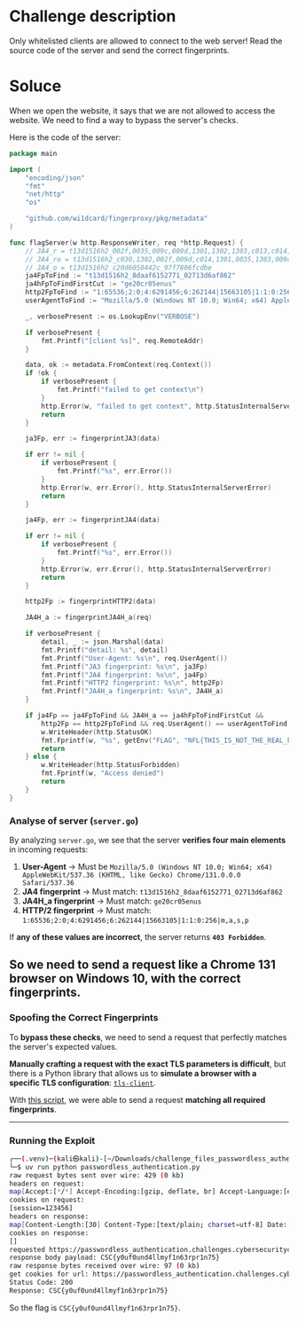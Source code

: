# Challenge description

Only whitelisted clients are allowed to connect to the web server!
Read the source code of the server and send the correct fingerprints.

# Soluce

When we open the website, it says that we are not allowed to access the website. We need to find a way to bypass the server's checks.

Here is the code of the server:

```go
package main

import (
	"encoding/json"
	"fmt"
	"net/http"
	"os"

	"github.com/wi1dcard/fingerproxy/pkg/metadata"
)

func flagServer(w http.ResponseWriter, req *http.Request) {
	// JA4_r = t13d1516h2_002f,0035,009c,009d,1301,1302,1303,c013,c014,c02b,c02c,c02f,c030,cca8,cca9_0005,000a,000b,000d,0012,0017,001b,0023,002b,002d,0033,4469,fe0d,ff01_0403,0804,0401,0503,0805,0501,0806,0601
	// JA4_ro = t13d1516h2_c030,1302,002f,009d,c014,1301,0035,1303,009c,c013,cca8,c02b,cca9,c02f,c02c_000b,001b,000d,002d,002b,0033,0012,0017,ff01,4469,0005,fe0d,000a,0023,0010,0000_0403,0804,0401,0503,0805,0501,0806,0601
	// JA4_o = t13d1516h2_c20d6050442c_97f7806fcdbe
	ja4FpToFind := "t13d1516h2_8daaf6152771_02713d6af862"
	ja4hFpToFindFirstCut := "ge20cr05enus"
	http2FpToFind := "1:65536;2:0;4:6291456;6:262144|15663105|1:1:0:256|m,a,s,p"
	userAgentToFind := "Mozilla/5.0 (Windows NT 10.0; Win64; x64) AppleWebKit/537.36 (KHTML, like Gecko) Chrome/131.0.0.0 Safari/537.36"

	_, verbosePresent := os.LookupEnv("VERBOSE")

	if verbosePresent {
		fmt.Printf("[client %s]", req.RemoteAddr)
	}

	data, ok := metadata.FromContext(req.Context())
	if !ok {
		if verbosePresent {
			fmt.Printf("failed to get context\n")
		}
		http.Error(w, "failed to get context", http.StatusInternalServerError)
		return
	}

	ja3Fp, err := fingerprintJA3(data)

	if err != nil {
		if verbosePresent {
			fmt.Printf("%s", err.Error())
		}
		http.Error(w, err.Error(), http.StatusInternalServerError)
		return
	}

	ja4Fp, err := fingerprintJA4(data)

	if err != nil {
		if verbosePresent {
			fmt.Printf("%s", err.Error())
		}
		http.Error(w, err.Error(), http.StatusInternalServerError)
		return
	}

	http2Fp := fingerprintHTTP2(data)

	JA4H_a := fingerprintJA4H_a(req)

	if verbosePresent {
		detail, _ := json.Marshal(data)
		fmt.Printf("detail: %s", detail)
		fmt.Printf("User-Agent: %s\n", req.UserAgent())
		fmt.Printf("JA3 fingerprint: %s\n", ja3Fp)
		fmt.Printf("JA4 fingerprint: %s\n", ja4Fp)
		fmt.Printf("HTTP2 fingerprint: %s\n", http2Fp)
		fmt.Printf("JA4H_a fingerprint: %s\n", JA4H_a)
	}

	if ja4Fp == ja4FpToFind && JA4H_a == ja4hFpToFindFirstCut &&
		http2Fp == http2FpToFind && req.UserAgent() == userAgentToFind {
		w.WriteHeader(http.StatusOK)
		fmt.Fprintf(w, "%s", getEnv("FLAG", "NFL{THIS_IS_NOT_THE_REAL_FLAG__EXPLOIT_THE_SERVER}"))
		return
	} else {
		w.WriteHeader(http.StatusForbidden)
		fmt.Fprintf(w, "Access denied")
		return
	}
}
```

### **Analyse of server (`server.go`)**
By analyzing `server.go`, we see that the server **verifies four main elements** in incoming requests:
1. **User-Agent** → Must be `Mozilla/5.0 (Windows NT 10.0; Win64; x64) AppleWebKit/537.36 (KHTML, like Gecko) Chrome/131.0.0.0 Safari/537.36`
2. **JA4 fingerprint** → Must match: `t13d1516h2_8daaf6152771_02713d6af862`
3. **JA4H_a fingerprint** → Must match: `ge20cr05enus`
4. **HTTP/2 fingerprint** → Must match: `1:65536;2:0;4:6291456;6:262144|15663105|1:1:0:256|m,a,s,p`

If **any of these values are incorrect**, the server returns **`403 Forbidden`**.

So we need to send a request like a Chrome 131 browser on Windows 10, with the correct fingerprints.
---

### **Spoofing the Correct Fingerprints**
To **bypass these checks**, we need to send a request that perfectly matches the server's expected values.

**Manually crafting a request with the exact TLS parameters is difficult**, but there is a Python library that allows us to **simulate a browser with a specific TLS configuration**: [`tls-client`](https://github.com/FlorianREGAZ/Python-Tls-Client).

With [this script](passwordless_authentication.py), we were able to send a request **matching all required fingerprints**.

---

### **Running the Exploit**
```bash
┌──(.venv)─(kali㉿kali)-[~/Downloads/challenge_files_passwordless_authentication]
└─$ uv run python passwordless_authentication.py
raw request bytes sent over wire: 429 (0 kb)
headers on request:
map[Accept:[*/*] Accept-Encoding:[gzip, deflate, br] Accept-Language:[en-US,en;q=0.5] Connection:[keep-alive] Cookie:[session=123456] Header-Order::[] Referer:[https://passwordless_authentication.challenges.cybersecuritychallenge.be/] User-Agent:[Mozilla/5.0 (Windows NT 10.0; Win64; x64) AppleWebKit/537.36 (KHTML, like Gecko) Chrome/131.0.0.0 Safari/537.36]]
cookies on request:
[session=123456]
headers on response:
map[Content-Length:[30] Content-Type:[text/plain; charset=utf-8] Date:[Sat, 15 Mar 2025 17:11:32 GMT]]
cookies on response:
[]
requested https://passwordless_authentication.challenges.cybersecuritychallenge.be/ : status 200
response body payload: CSC{y0uf0und4llmyf1n63rpr1n75}
raw response bytes received over wire: 97 (0 kb)
get cookies for url: https://passwordless_authentication.challenges.cybersecuritychallenge.be/
Status Code: 200
Response: CSC{y0uf0und4llmyf1n63rpr1n75}
```

So the flag is `CSC{y0uf0und4llmyf1n63rpr1n75}`.